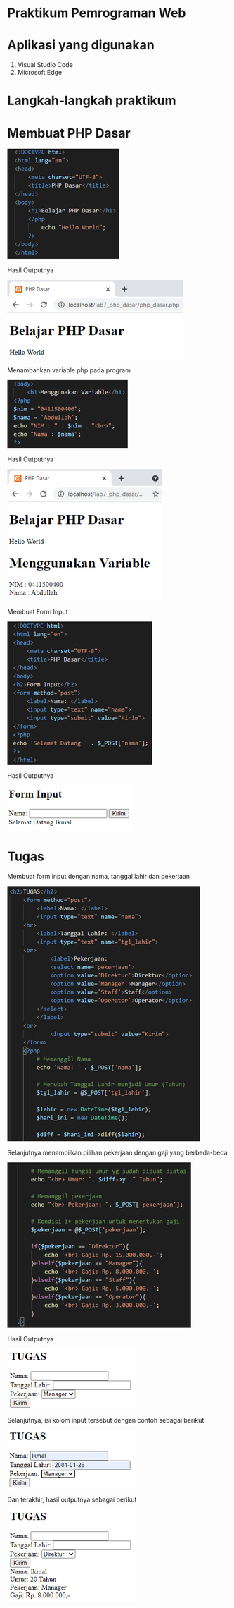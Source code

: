 # Praktikum Pemrograman Web

# Aplikasi yang digunakan
1. Visual Studio Code
2. Microsoft Edge

# Langkah-langkah praktikum

# Membuat PHP Dasar





![input](https://github.com/ikmalriyan21/Lab7Web/blob/138640b42c45cf6e20537495bcc2ad6bb4e7b87f/gambar/codingan%20php%20dasar.png)

Hasil Outputnya





![input](https://github.com/ikmalriyan21/Lab7Web/blob/d46554dd177108bfd48a6f4a2c89c64a908602d9/gambar/output%20php%20dasar.png)

Menambahkan variable php pada program





![input](https://github.com/ikmalriyan21/Lab7Web/blob/273252aabd6d906998fd51aef907e6480cc85ed6/gambar/codingan%20variable%20php.png)

Hasil Outputnya





![input](https://github.com/ikmalriyan21/Lab7Web/blob/f4f5a4ae8d5cc65e81df191bdf273364a7105b04/gambar/output%20variable%20php.png)

Membuat Form Input





![input](https://github.com/ikmalriyan21/Lab7Web/blob/81430d23b63cd3e681e2830082ba55a859903cba/gambar/codingan%20form%20input.png)

Hasil Outputnya





![input](https://github.com/ikmalriyan21/Lab7Web/blob/74cf86eabcbdd77c63781c7a69e47727f0919f82/gambar/output%20form%20input.png)

# Tugas

Membuat form input dengan nama, tanggal lahir dan pekerjaan 





![input](https://github.com/ikmalriyan21/Lab7Web/blob/819403153af11043f507df4f2b87525d196bec1f/gambar/codingan%20tugas%201.png)

Selanjutnya menampilkan pilihan pekerjaan dengan gaji yang berbeda-beda





![input](https://github.com/ikmalriyan21/Lab7Web/blob/bab696776fc622e7095f2611e180743b835ab397/gambar/codingan%20tugas%202.png)

Hasil Outputnya





![input](https://github.com/ikmalriyan21/Lab7Web/blob/8f6a4461291c7ecfcb1baf4d83458aaadbfec86a/gambar/output%20tugas%201.png)

Selanjutnya, isi kolom input tersebut dengan contoh sebagai berikut





![input](https://github.com/ikmalriyan21/Lab7Web/blob/19426d5c3d15e4f6c22004cdafbd1759a618a71c/gambar/output%20tugas%202.png)

Dan terakhir, hasil outputnya sebagai berikut





![input](https://github.com/ikmalriyan21/Lab7Web/blob/8b6868e52c27d3f507d0d7bed7266dadc39e610a/gambar/output%20tugas%203.png)
